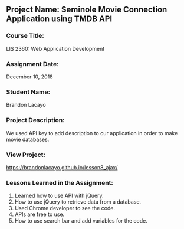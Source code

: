 ## Project Name:  Seminole Movie Connection Application using TMDB API

### Course Title:
LIS 2360:  Web Application Development

### Assignment Date:  
December 10, 2018

### Student Name:  
Brandon Lacayo

### Project Description:
We used API key to add description to our application in order to make movie databases.

### View Project:
https://brandonlacayo.github.io/lesson8_ajax/

### Lessons Learned in the Assignment:
1. Learned how to use API with jQuery.
2. How to use jQuery to retrieve data from a database.
3. Used Chrome developer to see the code.
4. APIs are free to use.
5. How to use search bar and add variables for the code.